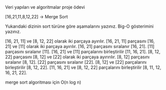 Veri yapıları ve algoritmalar proje ödevi

[16,21,11,8,12,22] -> Merge Sort

Yukarıdaki dizinin sort türüne göre aşamalarını yazınız. Big-O gösterimini yazınız.

[16, 21, 11] ve [8, 12, 22] olarak iki parçaya ayırılır. [16, 21, 11] parçasını [16, 21] ve [11] olarak iki parçaya ayırılır. [16, 21] parçasını sıralanır [16, 21]. [11] parçasını sıralanır [11]. [16, 21] ve [11] parçalarını birleştirilir [11, 16, 21]. [8, 12, 22] parçasını [8, 12] ve [22] olarak iki parçaya ayırırılır. [8, 12] parçasını sıralanır [8, 12]. [22] parçasını sıralanır [22]. [8, 12] ve [22] parçalarını birleştirilir [8, 12, 22]. [11, 16, 21] ve [8, 12, 22] parçalarını birleştirilir [8, 11, 12, 16, 21, 22].

merge sort algoritması için O(n log n)
